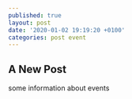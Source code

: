 ```yaml
---
published: true
layout: post
date: '2020-01-02 19:19:20 +0100'
categories: post event
---
```

## A New Post

some information about events